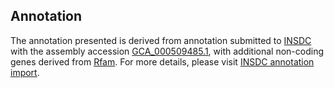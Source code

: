 

Annotation
----------

The annotation presented is derived from annotation submitted to
[INSDC](http://www.insdc.org) with the assembly accession
[GCA\_000509485.1](http://www.ebi.ac.uk/ena/data/view/GCA_000509485.1),
with additional non-coding genes derived from
[Rfam](http://rfam.xfam.org/). For more details, please visit [INSDC
annotation
import](http://ensemblgenomes.org/info/data/insdc_annotation).
